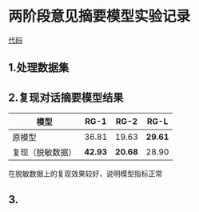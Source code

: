 # 两阶段意见摘要模型实验记录
[代码]()
## 1.处理数据集
## 2.复现对话摘要模型结果
模型  | RG-1 | RG-2 |RG-L
---- | ----- | ----- | -----
原模型  | 36.81 | 19.63 | **29.61**
复现（脱敏数据）| **42.93** | **20.68** | 28.90
在脱敏数据上的复现效果较好，说明模型指标正常
## 3.
